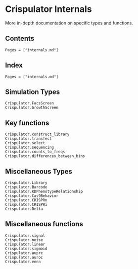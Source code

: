 # Crispulator Internals

More in-depth documentation on specific types and functions.

## Contents

```@contents
Pages = ["internals.md"]
```

## Index

```@index
Pages = ["internals.md"]
```

## Simulation Types

```@docs
Crispulator.FacsScreen
Crispulator.GrowthScreen
```

## Key functions

```@docs
Crispulator.construct_library
Crispulator.transfect
Crispulator.select
Crispulator.sequencing
Crispulator.counts_to_freqs
Crispulator.differences_between_bins
```

## Miscellaneous Types

```@docs
Crispulator.Library
Crispulator.Barcode
Crispulator.KDPhenotypeRelationship
Crispulator.Cas9Behavior
Crispulator.CRISPRn
Crispulator.CRISPRi
Crispulator.Delta
```

## Miscellaneous functions

```@docs
Crispulator.signal
Crispulator.noise
Crispulator.linear
Crispulator.sigmoid
Crispulator.auprc
Crispulator.auroc
Crispulator.venn
```
